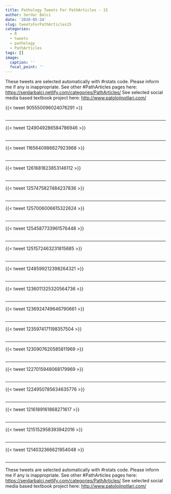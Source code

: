 ```yaml
---
title: Pathology Tweets For PathArticles - 15
author: Serdar Balci
date: '2020-05-24'
slug: tweetsForPathArticles15
categories:
  - R
  - tweets
  - pathology
  - PathArticles
tags: []
image:
  caption: ''
  focal_point: ''
---
```



These tweets are selected automatically with #rstats code. Please inform me if any is inappropriate.
See other #PathArticles pages here: https://serdarbalci.netlify.com/categories/PathArticles/ 
See selected social media based textbook project here: http://www.patolojinotlari.com/

{{< tweet 905550096024076291 >}}
<br>
<br>
<hr>
{{< tweet 1249049286584786946 >}}
<br>
<br>
<hr>
{{< tweet 1165640986627923968 >}}
<br>
<br>
<hr>
{{< tweet 1261681823853146112 >}}
<br>
<br>
<hr>
{{< tweet 1257475827484237836 >}}
<br>
<br>
<hr>
{{< tweet 1257006006615322624 >}}
<br>
<br>
<hr>
{{< tweet 1254587733961576448 >}}
<br>
<br>
<hr>
{{< tweet 1251572463231815685 >}}
<br>
<br>
<hr>
{{< tweet 1248599212398264321 >}}
<br>
<br>
<hr>
{{< tweet 1236011325320564736 >}}
<br>
<br>
<hr>
{{< tweet 1236924749646790661 >}}
<br>
<br>
<hr>
{{< tweet 1235974171198357504 >}}
<br>
<br>
<hr>
{{< tweet 1230907620585811969 >}}
<br>
<br>
<hr>
{{< tweet 1227015948068179969 >}}
<br>
<br>
<hr>
{{< tweet 1224950785634635776 >}}
<br>
<br>
<hr>
{{< tweet 1216189161868271617 >}}
<br>
<br>
<hr>
{{< tweet 1215152958393942016 >}}
<br>
<br>
<hr>
{{< tweet 1214032366621954048 >}}
<br>
<br>
<hr>


These tweets are selected automatically with #rstats code. Please inform me if any is inappropriate.
See other #PathArticles pages here: https://serdarbalci.netlify.com/categories/PathArticles/ 
See selected social media based textbook project here: http://www.patolojinotlari.com/
